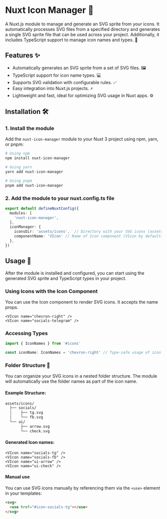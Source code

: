 # Nuxt Icon Manager 🎨

A Nuxt.js module to manage and generate an SVG sprite from your icons. It automatically processes SVG files from a
specified directory and generates a single SVG sprite file that can be used across your project. Additionally, it
includes TypeScript support to manage icon names and types. 🚀

## Features ✨

- Automatically generates an SVG sprite from a set of SVG files. 🖼️
- TypeScript support for icon name types. 💻
- Supports SVG validation with configurable rules. ✅
- Easy integration into Nuxt.js projects. ⚡
- Lightweight and fast, ideal for optimizing SVG usage in Nuxt apps. ⚙️

## Installation 🛠️

### 1. Install the module

Add the `nuxt-icon-manager` module to your Nuxt 3 project using npm, yarn, or pnpm:

```bash
# Using npm
npm install nuxt-icon-manager

# Using yarn
yarn add nuxt-icon-manager

# Using pnpm
pnpm add nuxt-icon-manager
```

### 2. Add the module to your nuxt.config.ts file

```typescript
export default defineNuxtConfig({
  modules: [
    'nuxt-icon-manager',
  ],
  iconManager: {
    iconsDir: 'assets/icons',  // Directory with your SVG icons (assets/icons by default)
    componentName: 'VIcon' // Name of Icon component (VIcon by default)
  },
})
```

## Usage 🎨

After the module is installed and configured, you can start using the generated SVG sprite and TypeScript types in your
project.

### Using Icons with the Icon Component

You can use the Icon component to render SVG icons. It accepts the name props. 

```vue
<VIcon name="chevron-right" />
<VIcon name="socials-telegram" />
```
### Accessing Types

```typescript
import { IconNames } from '#icons'

const iconName: IconNames = 'chevron-right' // Type-safe usage of icon names

```

### Folder Structure 📁

You can organize your SVG icons in a nested folder structure. The module will automatically use the folder names as part of the icon name.

#### Example Structure:

```markdown
assets/icons/
  ├── socials/
  │    ├── tg.svg
  │    └── fb.svg
  └── ui/
       ├── arrow.svg
       └── check.svg
```
#### Generated Icon names:
```vue
<VIcon name="socials-tg" />
<VIcon name="socials-fb" />
<VIcon name="ui-arrow" />
<VIcon name="ui-check" />
```

#### Manual use

You can use SVG icons manually by referencing them via the `<use>` element in your templates:

```html
<svg>
  <use href="#icon-socials-tg"></use>
</svg>

